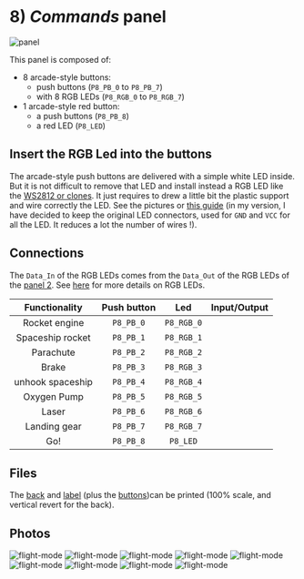 # 8) *Commands* panel

![panel](design-8.jpg)

This panel is composed of:
- 8 arcade-style buttons:
  - push buttons (`P8_PB_0` to `P8_PB_7`)
  - with 8 RGB LEDs (`P8_RGB_0` to `P8_RGB_7`)
- 1 arcade-style red button:
  - a push buttons (`P8_PB_8`)
  - a red LED (`P8_LED`)

## Insert the RGB Led into the buttons

The arcade-style push buttons are delivered with a simple white LED inside.
But it is not difficult to remove that LED and install instead a RGB LED like the [WS2812 or clones](APA106.md). It just requires to drew a little bit the plastic support and wire correctly the LED. See the pictures or [this guide](http://www.instructables.com/id/Arcade-Button-RGB-LED-Conversion/) (in my version, I have decided to keep the original LED connectors, used for `GND` and `VCC` for all the LED. It reduces a lot the number of wires !).


## Connections

The `Data_In` of the RGB LEDs comes from the `Data_Out` of the RGB LEDs of the [panel 2](panels/2-displays/2.md).
See [here](APA106.md) for more details on RGB LEDs.


| Functionality    | Push button | Led        | Input/Output  |
|:----------------:|:-----------:|:----------:|:-------------:|
| Rocket engine    | `P8_PB_0`   | `P8_RGB_0` |               |
| Spaceship rocket | `P8_PB_1`   | `P8_RGB_1` |               |
| Parachute        | `P8_PB_2`   | `P8_RGB_2` |               |
| Brake            | `P8_PB_3`   | `P8_RGB_3` |               |
| unhook spaceship | `P8_PB_4`   | `P8_RGB_4` |               |  
| Oxygen Pump      | `P8_PB_5`   | `P8_RGB_5` |               |
| Laser            | `P8_PB_6`   | `P8_RGB_6` |               |
| Landing gear     | `P8_PB_7`   | `P8_RGB_7` |               |
| Go!              | `P8_PB_8`   | `P8_LED`   |               |


## Files
The [back](B8-back.pdf) and [label](B8-label.pdf) (plus the [buttons](B8-button-label.pdf))can be printed (100% scale, and vertical revert for the back).



## Photos
![flight-mode](../../photos/panels/8-commands/IMG_1913.JPG)
![flight-mode](../../photos/panels/8-commands/IMG_1914.JPG)
![flight-mode](../../photos/panels/8-commands/IMG_1915.JPG)
![flight-mode](../../photos/panels/8-commands/IMG_2267.JPG)
![flight-mode](../../photos/panels/8-commands/IMG_2268.JPG)
![flight-mode](../../photos/panels/8-commands/IMG_2269.JPG)
![flight-mode](../../photos/panels/8-commands/IMG_2270.JPG)
![flight-mode](../../photos/panels/8-commands/IMG_2271.JPG)
![flight-mode](../../photos/panels/8-commands/IMG_2272.JPG)
